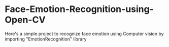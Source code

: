 # Face-Emotion-Recognition-using-Open-CV
Here's a simple project to recognize face emotion using Computer vision by importing "EmotionRecognition" library
